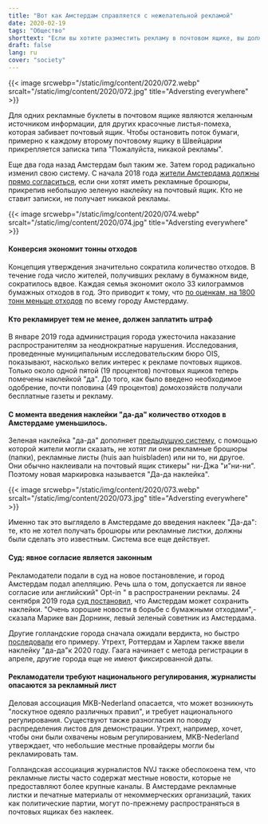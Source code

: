 ```yaml
---
title: "Вот как Амстердам справляется с нежелательной рекламой"
date: 2020-02-19
tags: "Общество"
shorttext: "Если вы хотите разместить рекламу в почтовом ящике, вы должны прямо сказать об этом в некоторых голландских городах. Это экономит много мусора."
draft: false
lang: ru
cover: "society"
---
```


{{< image srcwebp="/static/img/content/2020/072.webp" srcalt="/static/img/content/2020/072.jpg" title="Adversting everywhere" >}}

Для одних рекламные буклеты в почтовом ящике являются желанным источником информации, для других красочные листья-помеха, которая забивает почтовый ящик. Чтобы остановить поток бумаги, примерно к каждому второму почтовому ящику в Швейцарии прикрепляется записка типа "Пожалуйста, никакой рекламы".

Еще два года назад Амстердам был таким же. Затем город радикально изменил свою систему. С начала 2018 года [жители Амстердама должны прямо согласиться](https://www.amsterdam.nl/bestuur-organisatie/college/wethouder/marieke-doorninck/persberichten/amsterdam-start/ "Amsterdam start handhaving ja/ja sticker"), если они хотят иметь рекламные брошюры, прикрепив небольшую зеленую наклейку на почтовый ящик. Кто не ставит записки, не получает никакой рекламы.

{{< image srcwebp="/static/img/content/2020/074.webp" srcalt="/static/img/content/2020/074.jpg" title="Adversting everywhere" >}}

#### Конверсия экономит тонны отходов

Концепция утверждения значительно сократила количество отходов. В течение года число жителей, получивших рекламу в бумажном виде, сократилось вдвое. Каждая семья экономит около 33 килограммов бумажных отходов в год. Это приводит к тому, что [по оценкам, на 1800 тонн меньше отходов](https://www.at5.nl/artikelen/163275/jaja-sticker_op_de_brievenbus_in_juni_2017 "Ja/ja-sticker op de brievenbus scheelt 6000 bomen per jaar") по всему городу Амстердаму.

#### Кто рекламирует тем не менее, должен заплатить штраф

В январе 2019 года администрация города ужесточила наказание распространителям за неоднократные нарушения. Исследования, проведенные муниципальным исследовательским бюро OIS, показывают, насколько велик интерес к рекламе почтовых ящиков. Только около одной пятой (19 процентов) почтовых ящиков теперь помечены наклейкой "да". До того, как было введено необходимое одобрение, почти половина (49 процентов) домохозяйств получали бесплатные газеты и рекламу.

#### С момента введения наклейки "да-да" количество отходов в Амстердаме уменьшилось.

Зеленая наклейка "да-да" дополняет [предыдущую систему](https://blogs.transparent.com/dutch/what-are-these-mailbox-stickers/ "What are these mailbox stickers?"), с помощью которой жители могли сказать, не хотят ли они рекламные брошюры (папки), рекламные листы (huis aan huisbladen) или ни то, ни другое. Они обычно наклеивали на почтовый ящик стикеры" ни-Джа "и"ни-ни". Поэтому новая маркировка называется "Да-да наклейка".

{{< image srcwebp="/static/img/content/2020/073.webp" srcalt="/static/img/content/2020/073.jpg" title="Adversting everywhere" >}}

Именно так это выглядело в Амстердаме до введения наклеек "Да-да": те, кто не хотел получать брошюры или рекламные листки, должны были сделать это известным. Система все еще действует.

#### Суд: явное согласие является законным

Рекламодатели подали в суд на новое постановление, и город Амстердам подал апелляцию. Речь шла о том, допускается ли явное согласие или английский" Opt-in " в распространении рекламы. 24 сентября 2019 года [суд постановил](https://www.parool.nl/amsterdam/rechter-amsterdam-mag-ja-ja-sticker-reclamefolders-invoeren~b8176d4d/?referer=https%3A%2F%2Fwww.infosperber.ch%2FArtikel%2FUmwelt%2FMullvermeidung-wie-Amsterdam-mit-unerwunschter-Reklame-umgeht "Rechter: Amsterdam mag ja/ja-sticker reclamefolders invoeren"), что Амстердам может сохранить наклейки. "Очень хорошие новости в борьбе с бумажными отходами",-сказала Марике ван Дорнинк, левый зеленый советник из Амстердама.

Другие голландские города сначала ожидали вердикта, но быстро [последовали](https://nos.nl/artikel/2303148-amsterdam-mag-de-ja-ja-sticker-houden-andere-gemeenten-volgen.html "Amsterdam mag de Ja/Ja-sticker houden, andere gemeenten volgen") его примеру. Утрехт, Роттердам и Харлем также ввели наклейку "да-да"к 2020 году. Гаага начинает с метода регистрации в апреле, другие города еще не имеют фиксированной даты.

#### Рекламодатели требуют национального регулирования, журналисты опасаются за рекламный лист

Деловая ассоциация MKB-Nederland опасается, что может возникнуть "лоскутное одеяло различных правил", и требует национального регулирования. Существуют также разногласия по поводу распределения листов для демонстрации. Утрехт, например, хочет, чтобы они были охвачены новым регулированием, MKB-Nederland утверждает, что небольшие местные провайдеры могли бы рекламировать там.

Голландская ассоциация журналистов NVJ также обеспокоена тем, что рекламные листы часто содержат местные новости, которые не предоставляют более крупные каналы. В Амстердаме рекламные листки и печатные материалы от некоммерческих организаций, таких как политические партии, могут по-прежнему распространяться в почтовых ящиках без наклеек.
